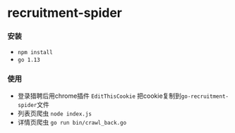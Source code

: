 # recruitment-spider

### 安装

* `npm install`
* `go 1.13`

### 使用

* 登录猎聘后用chrome插件 `EditThisCookie` 把cookie复制到`go-recruitment-spider`文件
* 列表页爬虫 `node index.js`
* 详情页爬虫 `go run bin/crawl_back.go`

